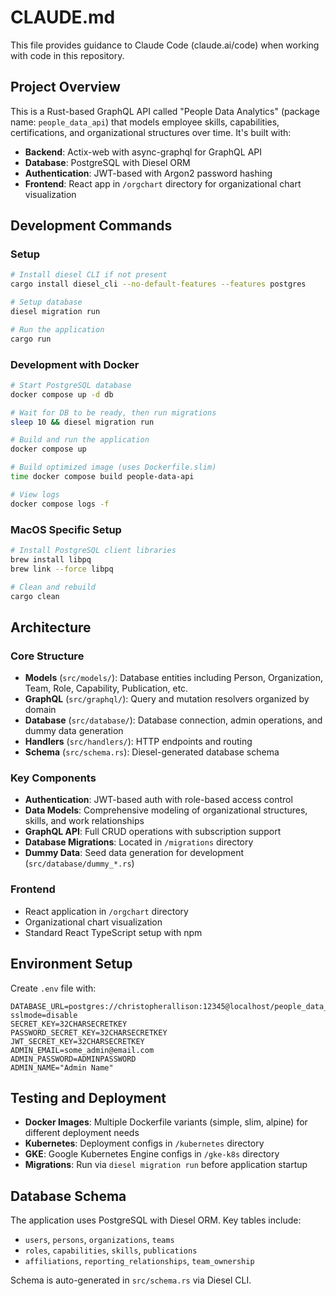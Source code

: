# CLAUDE.md

This file provides guidance to Claude Code (claude.ai/code) when working with code in this repository.

## Project Overview

This is a Rust-based GraphQL API called "People Data Analytics" (package name: `people_data_api`) that models employee skills, capabilities, certifications, and organizational structures over time. It's built with:

- **Backend**: Actix-web with async-graphql for GraphQL API
- **Database**: PostgreSQL with Diesel ORM
- **Authentication**: JWT-based with Argon2 password hashing
- **Frontend**: React app in `/orgchart` directory for organizational chart visualization

## Development Commands

### Setup
```bash
# Install diesel CLI if not present
cargo install diesel_cli --no-default-features --features postgres

# Setup database
diesel migration run

# Run the application
cargo run
```

### Development with Docker
```bash
# Start PostgreSQL database
docker compose up -d db

# Wait for DB to be ready, then run migrations
sleep 10 && diesel migration run

# Build and run the application
docker compose up

# Build optimized image (uses Dockerfile.slim)
time docker compose build people-data-api

# View logs
docker compose logs -f
```

### MacOS Specific Setup
```bash
# Install PostgreSQL client libraries
brew install libpq
brew link --force libpq

# Clean and rebuild
cargo clean
```

## Architecture

### Core Structure
- **Models** (`src/models/`): Database entities including Person, Organization, Team, Role, Capability, Publication, etc.
- **GraphQL** (`src/graphql/`): Query and mutation resolvers organized by domain
- **Database** (`src/database/`): Database connection, admin operations, and dummy data generation
- **Handlers** (`src/handlers/`): HTTP endpoints and routing
- **Schema** (`src/schema.rs`): Diesel-generated database schema

### Key Components
- **Authentication**: JWT-based auth with role-based access control
- **Data Models**: Comprehensive modeling of organizational structures, skills, and work relationships
- **GraphQL API**: Full CRUD operations with subscription support
- **Database Migrations**: Located in `/migrations` directory
- **Dummy Data**: Seed data generation for development (`src/database/dummy_*.rs`)

### Frontend
- React application in `/orgchart` directory
- Organizational chart visualization
- Standard React TypeScript setup with npm

## Environment Setup

Create `.env` file with:
```
DATABASE_URL=postgres://christopherallison:12345@localhost/people_data_api?sslmode=disable
SECRET_KEY=32CHARSECRETKEY
PASSWORD_SECRET_KEY=32CHARSECRETKEY
JWT_SECRET_KEY=32CHARSECRETKEY
ADMIN_EMAIL=some_admin@email.com
ADMIN_PASSWORD=ADMINPASSWORD
ADMIN_NAME="Admin Name"
```

## Testing and Deployment

- **Docker Images**: Multiple Dockerfile variants (simple, slim, alpine) for different deployment needs
- **Kubernetes**: Deployment configs in `/kubernetes` directory
- **GKE**: Google Kubernetes Engine configs in `/gke-k8s` directory
- **Migrations**: Run via `diesel migration run` before application startup

## Database Schema

The application uses PostgreSQL with Diesel ORM. Key tables include:
- `users`, `persons`, `organizations`, `teams`
- `roles`, `capabilities`, `skills`, `publications`
- `affiliations`, `reporting_relationships`, `team_ownership`

Schema is auto-generated in `src/schema.rs` via Diesel CLI.